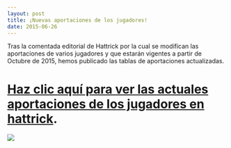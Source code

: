 ```yaml
---
layout: post
title: ¡Nuevas aportaciones de los jugadores!
date: 2015-06-26
---
```


Tras la comentada editorial de Hattrick por la cual se modifican las aportaciones de varios jugadores y que estarán vigentes a partir de Octubre de 2015, hemos publicado las tablas de aportaciones actualizadas.

# **[Haz clic aquí para ver las actuales aportaciones de los jugadores en hattrick](aportaciones-de-los-jugadores-en-hattrick-actualizadas).**

[![](http://i.imgur.com/Kp2UcQQ.png)](aportaciones-de-los-jugadores-en-hattrick-actualizadas)
